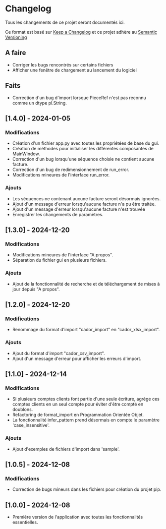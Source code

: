 # Changelog
Tous les changements de ce projet seront documentés ici.

Ce format est basé sur [Keep a Changelog](https://keepachangelog.com/fr/1.0.0/)
et ce projet adhère au [Semantic Versioning](https://semver.org/spec/v2.0.0.html)

## A faire
- Corriger les bugs rencontrés sur certains fichiers
- Afficher une fenêtre de chargement au lancement du logiciel

## Faits
- Correction d'un bug d'import lorsque PieceRef n'est pas reconnu comme un dtype pl.String.

## [1.4.0] - 2024-01-05
### Modifications
- Création d'un fichier app.py avec toutes les propriétées de base du gui.
- Création de méthodes pour initialiser les différentes composantes de MainWindow.
- Correction d'un bug lorsqu'une séquence choisie ne contient aucune facture.
- Correction d'un bug de redimensionnement de run_error.
- Modifications mineures de l'interface run_error.

### Ajouts
- Les séquences ne contenant aucune facture seront désormais ignorées.
- Ajout d'un message d'erreur lorsqu'aucune facture n'a pu être traitée.
- Ajout d'un message d'erreur lorsqu'aucune facture n'est trouvée
- Enregistrer les changements de paramètres.

## [1.3.0] - 2024-12-20
### Modifications
- Modifications mineures de l'interface "A propos".
- Séparation du fichier gui en plusieurs fichiers.

### Ajouts
- Ajout de la fonctionnalité de recherche et de téléchargement de mises à jour depuis "A propos".

## [1.2.0] - 2024-12-20
### Modifications
- Renommage du format d'import "cador_import" en "cador_xlsx_import".

### Ajouts
- Ajout du format d'import "cador_csv_import".
- Ajout d'un message d'erreur pour afficher les erreurs d'import.

## [1.1.0] - 2024-12-14
### Modifications
- Si plusieurs comptes clients font partie d'une seule écriture, agrége ces comptes clients en un seul compte pour éviter d'être compté en doublons.
- Refactoring de format_import en Programmation Orientée Objet.
- La fonctionnalité infer_pattern prend désormais en compte le paramètre 'case_insensitive'.

### Ajouts
- Ajout d'exemples de fichiers d'import dans 'sample'.

## [1.0.5] - 2024-12-08
### Modifications
- Correction de bugs mineurs dans les fichiers pour création du projet pip.

## [1.0.0] - 2024-12-08
- Première version de l'application avec toutes les fonctionnalités essentielles.
